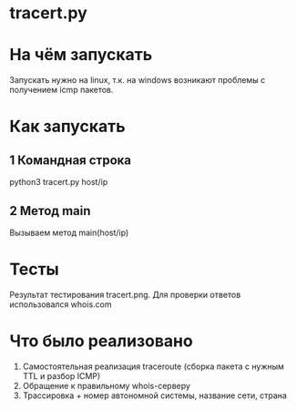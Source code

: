 # tracert.py

# На чём запускать
Запускать нужно на linux, т.к. на windows возникают проблемы с получением icmp пакетов.

# Как запускать
## 1 Командная строка
python3 tracert.py host/ip
## 2 Метод main
Вызываем метод main(host/ip)

# Тесты
Результат тестирования tracert.png. Для проверки ответов использовался whois.com

# Что было реализовано
1. Самостоятельная реализация traceroute (сборка пакета с нужным TTL и разбор ICMP)
2. Обращение к правильному whois-серверу
3. Трассировка + номер автономной системы, название сети, страна

